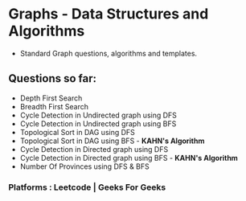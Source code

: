 # Graphs - Data Structures and Algorithms
- Standard Graph questions, algorithms and templates.

## Questions so far:
- Depth First Search
- Breadth First Search
- Cycle Detection in Undirected graph using DFS
- Cycle Detection in Undirected graph using BFS
- Topological Sort in DAG using DFS
- Topological Sort in DAG using BFS - **KAHN's Algorithm**
- Cycle Detection in Directed graph using DFS
- Cycle Detection in Directed graph using BFS - **KAHN's Algorithm**
- Number Of Provinces using DFS & BFS

### Platforms : **Leetcode** | **Geeks For Geeks**
